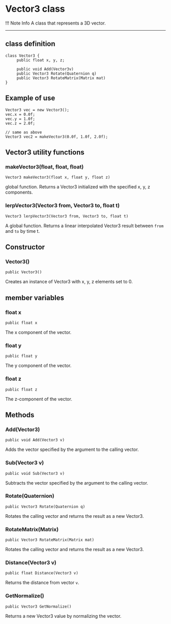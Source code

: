 
# Vector3 class

!!! Note Info
     A class that represents a 3D vector.

***

## class definition

```
class Vector3 {
     public float x, y, z;

     public void Add(Vector3v)
     public Vector3 Rotate(Quaternion q)
     public Vector3 RotateMatrix(Matrix mat)
}
```

## Example of use

```
Vector3 vec = new Vector3();
vec.x = 0.0f;
vec.y = 1.0f;
vec.z = 2.0f;

// same as above
Vector3 vec2 = makeVector3(0.0f, 1.0f, 2.0f);
```


## Vector3 utility functions
### makeVector3(float, float, float)
`Vector3 makeVector3(float x, float y, float z)`

global function. Returns a Vector3 initialized with the specified x, y, z components.

### lerpVector3(Vector3 from, Vector3 to, float t)
`Vector3 lerpVector3(Vector3 from, Vector3 to, float t)`

A global function. Returns a linear interpolated Vector3 result between `from` and `to` by time t.

## Constructor

### Vector3()
`public Vector3()`

Creates an instance of Vector3 with x, y, z elements set to 0.



## member variables
### float x
`public float x`

The x component of the vector.

### float y
`public float y`

The y component of the vector.

### float z
`public float z`

The z-component of the vector.

## Methods
### Add(Vector3)
`public void Add(Vector3 v)`

Adds the vector specified by the argument to the calling vector.

### Sub(Vector3 v)
`public void Sub(Vector3 v)`

Subtracts the vector specified by the argument to the calling vector.

### Rotate(Quaternion)
`public Vector3 Rotate(Quaternion q)`

Rotates the calling vector and returns the result as a new Vector3.

### RotateMatrix(Matrix)
`public Vector3 RotateMatrix(Matrix mat)`

Rotates the calling vector and returns the result as a new Vector3.

### Distance(Vector3 v)
`public float Distance(Vector3 v)`

Returns the distance from vector `v`.

### GetNormalize()
`public Vector3 GetNormalize()`

Returns a new Vector3 value by normalizing the vector.